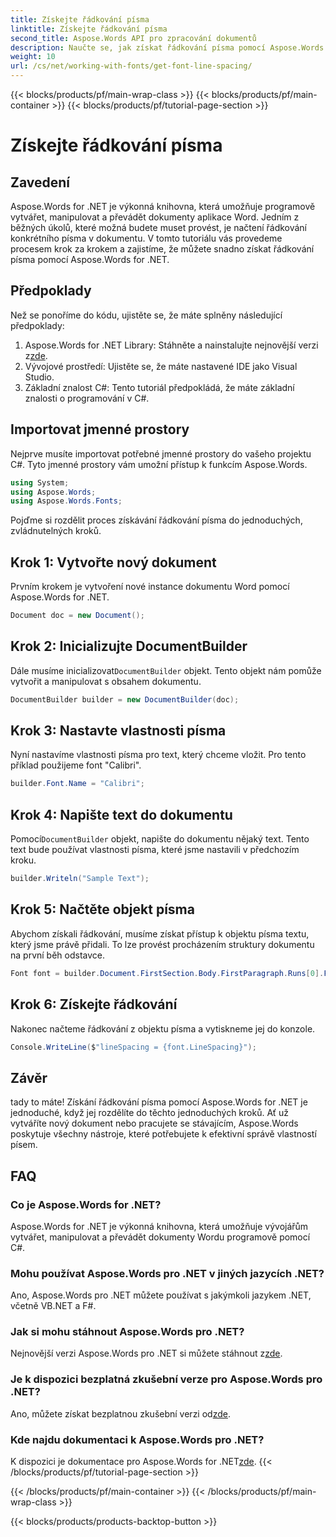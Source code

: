 ```yaml
---
title: Získejte řádkování písma
linktitle: Získejte řádkování písma
second_title: Aspose.Words API pro zpracování dokumentů
description: Naučte se, jak získat řádkování písma pomocí Aspose.Words for .NET, pomocí tohoto podrobného návodu. Ideální pro vývojáře.
weight: 10
url: /cs/net/working-with-fonts/get-font-line-spacing/
---
```


{{< blocks/products/pf/main-wrap-class >}}
{{< blocks/products/pf/main-container >}}
{{< blocks/products/pf/tutorial-page-section >}}

# Získejte řádkování písma

## Zavedení

Aspose.Words for .NET je výkonná knihovna, která umožňuje programově vytvářet, manipulovat a převádět dokumenty aplikace Word. Jedním z běžných úkolů, které možná budete muset provést, je načtení řádkování konkrétního písma v dokumentu. V tomto tutoriálu vás provedeme procesem krok za krokem a zajistíme, že můžete snadno získat řádkování písma pomocí Aspose.Words for .NET. 

## Předpoklady

Než se ponoříme do kódu, ujistěte se, že máte splněny následující předpoklady:

1.  Aspose.Words for .NET Library: Stáhněte a nainstalujte nejnovější verzi z[zde](https://releases.aspose.com/words/net/).
2. Vývojové prostředí: Ujistěte se, že máte nastavené IDE jako Visual Studio.
3. Základní znalost C#: Tento tutoriál předpokládá, že máte základní znalosti o programování v C#.

## Importovat jmenné prostory

Nejprve musíte importovat potřebné jmenné prostory do vašeho projektu C#. Tyto jmenné prostory vám umožní přístup k funkcím Aspose.Words.

```csharp
using System;
using Aspose.Words;
using Aspose.Words.Fonts;
```

Pojďme si rozdělit proces získávání řádkování písma do jednoduchých, zvládnutelných kroků.

## Krok 1: Vytvořte nový dokument

Prvním krokem je vytvoření nové instance dokumentu Word pomocí Aspose.Words for .NET.

```csharp
Document doc = new Document();
```

## Krok 2: Inicializujte DocumentBuilder

Dále musíme inicializovat`DocumentBuilder` objekt. Tento objekt nám pomůže vytvořit a manipulovat s obsahem dokumentu.

```csharp
DocumentBuilder builder = new DocumentBuilder(doc);
```

## Krok 3: Nastavte vlastnosti písma

Nyní nastavíme vlastnosti písma pro text, který chceme vložit. Pro tento příklad použijeme font "Calibri".

```csharp
builder.Font.Name = "Calibri";
```

## Krok 4: Napište text do dokumentu

 Pomocí`DocumentBuilder` objekt, napište do dokumentu nějaký text. Tento text bude používat vlastnosti písma, které jsme nastavili v předchozím kroku.

```csharp
builder.Writeln("Sample Text");
```

## Krok 5: Načtěte objekt písma

Abychom získali řádkování, musíme získat přístup k objektu písma textu, který jsme právě přidali. To lze provést procházením struktury dokumentu na první běh odstavce.

```csharp
Font font = builder.Document.FirstSection.Body.FirstParagraph.Runs[0].Font;
```

## Krok 6: Získejte řádkování

Nakonec načteme řádkování z objektu písma a vytiskneme jej do konzole.

```csharp
Console.WriteLine($"lineSpacing = {font.LineSpacing}");
```

## Závěr

tady to máte! Získání řádkování písma pomocí Aspose.Words for .NET je jednoduché, když jej rozdělíte do těchto jednoduchých kroků. Ať už vytváříte nový dokument nebo pracujete se stávajícím, Aspose.Words poskytuje všechny nástroje, které potřebujete k efektivní správě vlastností písem.

## FAQ

### Co je Aspose.Words for .NET?
Aspose.Words for .NET je výkonná knihovna, která umožňuje vývojářům vytvářet, manipulovat a převádět dokumenty Wordu programově pomocí C#.

### Mohu používat Aspose.Words pro .NET v jiných jazycích .NET?
Ano, Aspose.Words pro .NET můžete používat s jakýmkoli jazykem .NET, včetně VB.NET a F#.

### Jak si mohu stáhnout Aspose.Words pro .NET?
 Nejnovější verzi Aspose.Words pro .NET si můžete stáhnout z[zde](https://releases.aspose.com/words/net/).

### Je k dispozici bezplatná zkušební verze pro Aspose.Words pro .NET?
 Ano, můžete získat bezplatnou zkušební verzi od[zde](https://releases.aspose.com/).

### Kde najdu dokumentaci k Aspose.Words pro .NET?
 K dispozici je dokumentace pro Aspose.Words for .NET[zde](https://reference.aspose.com/words/net/).
{{< /blocks/products/pf/tutorial-page-section >}}

{{< /blocks/products/pf/main-container >}}
{{< /blocks/products/pf/main-wrap-class >}}

{{< blocks/products/products-backtop-button >}}
